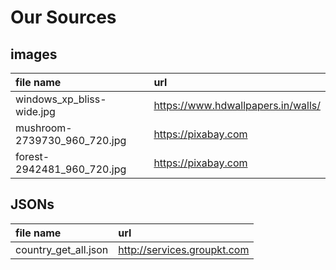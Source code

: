 # Our Sources

## images

| file name | url  |
|:----------|:-----| 
| windows_xp_bliss-wide.jpg | https://www.hdwallpapers.in/walls/|
| mushroom-2739730_960_720.jpg | https://pixabay.com |
| forest-2942481_960_720.jpg | https://pixabay.com |


## JSONs

| file name | url  |
|:----------|:-----| 
| country_get_all.json | http://services.groupkt.com |

